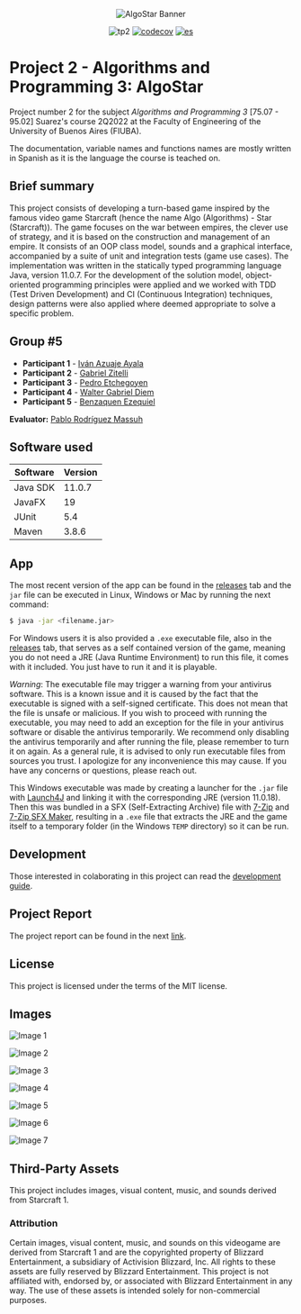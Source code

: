 <p align="center">
    <img src="./docs/img/AlgoStar_banner_space_bg.png" alt="AlgoStar Banner">
</p>

<div align="center">

![tp2](https://github.com/walgab/AlgoStar/actions/workflows/build.yml/badge.svg) [![codecov](https://codecov.io/gh/walgab/AlgoStar/branch/master/graph/badge.svg)](https://codecov.io/gh/walgab/AlgoStar) [![es](https://img.shields.io/badge/leer_en-espa%C3%B1ol_%F0%9F%87%AA%F0%9F%87%B8-darkgreen?style=flat)](https://github.com/walgab/AlgoStar/blob/master/README.es.md)

</div>

# Project 2 - Algorithms and Programming 3: **AlgoStar**

Project number 2 for the subject _Algorithms and Programming 3_ [75.07 - 95.02] Suarez's course 2Q2022 at the Faculty of Engineering of the University of Buenos Aires (FIUBA).

The documentation, variable names and functions names are mostly written in Spanish as it is the language the course is teached on.

## Brief summary

This project consists of developing a turn-based game inspired by the famous video game Starcraft (hence the name Algo (Algorithms) - Star (Starcraft)). The game focuses on the war between empires, the clever use of strategy, and it is based on the construction and management of an empire. It consists of an OOP class model, sounds and a graphical interface, accompanied by a suite of unit and integration tests (game use cases). The implementation was written in the statically typed programming language Java, version 11.0.7. For the development of the solution model, object-oriented programming principles were applied and we worked with TDD (Test Driven Development) and CI (Continuous Integration) techniques, design patterns were also applied where deemed appropriate to solve a specific problem.

## Group #5

* **Participant 1** - [Iván Azuaje Ayala](https://github.com/iazuaje)
* **Participant 2** - [Gabriel Zitelli](https://github.com/gabrielzitelli)
* **Participant 3** - [Pedro Etchegoyen](https://github.com/PedroEtche)
* **Participant 4** - [Walter Gabriel Diem](https://github.com/walgab)
* **Participant 5** - [Benzaquen Ezequiel](https://github.com/ezebenza2000)

**Evaluator:** [Pablo Rodríguez Massuh](https://github.com/xpitr256)

## Software used

| Software | Version |
| -------- | ------- |
| Java SDK | 11.0.7  |
| JavaFX   | 19      |
| JUnit    | 5.4     |
| Maven    | 3.8.6   |


## App

The most recent version of the app can be found in the [releases](https://github.com/walgab/AlgoStar/releases/latest) tab and the `jar` file can be executed in Linux, Windows or Mac by running the next command:

```bash
$ java -jar <filename.jar>
```

For Windows users it is also provided a `.exe` executable file, also in the [releases](https://github.com/walgab/AlgoStar/releases/latest) tab, that serves as a self contained version of the game, meaning you do not need a JRE (Java Runtime Environment) to run this file, it comes with it included. You just have to run it and it is playable.

_Warning_: The executable file may trigger a warning from your antivirus software. This is a known issue and it is caused by the fact that the executable is signed with a self-signed certificate. This does not mean that the file is unsafe or malicious. If you wish to proceed with running the executable, you may need to add an exception for the file in your antivirus software or disable the antivirus temporarily. We recommend only disabling the antivirus temporarily and after running the file, please remember to turn it on again. As a general rule, it is advised to only run executable files from sources you trust. I apologize for any inconvenience this may cause. If you have any concerns or questions, please reach out.

This Windows executable was made by creating a launcher for the `.jar` file with [Launch4J](https://launch4j.sourceforge.net/) and linking it with the corresponding JRE (version 11.0.18). Then this was bundled in a SFX (Self-Extracting Archive) file with [7-Zip](https://www.7-zip.org/) and [7-Zip SFX Maker](https://sourceforge.net/projects/sfx-maker/), resulting in a `.exe` file that extracts the JRE and the game itself to a temporary folder (in the Windows `TEMP` directory) so it can be run.

## Development

Those interested in colaborating in this project can read the [development guide](./docs/Desarrollo.md).

## Project Report

The project report can be found in the next [link](./docs/Informe_TP2_AlgoStar_Algoritmos_III_Suarez.pdf).

## License

This project is licensed under the terms of the MIT license.

## Images

![Image 1](./docs/img/img1.jpg)

![Image 2](./docs/img/img2.jpg)

![Image 3](./docs/img/img3.jpg)

![Image 4](./docs/img/img4.png)

![Image 5](./docs/img/img5.png)

![Image 6](./docs/img/img6.png)

![Image 7](./docs/img/img7.png)

## Third-Party Assets

This project includes images, visual content, music, and sounds derived from Starcraft 1.

### Attribution

Certain images, visual content, music, and sounds on this videogame are derived from Starcraft 1 and are the copyrighted property of Blizzard Entertainment, a subsidiary of Activision Blizzard, Inc. All rights to these assets are fully reserved by Blizzard Entertainment. This project is not affiliated with, endorsed by, or associated with Blizzard Entertainment in any way. The use of these assets is intended solely for non-commercial purposes.
